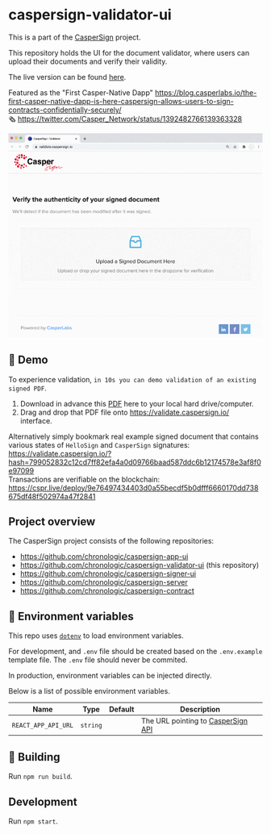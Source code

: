 # caspersign-validator-ui

This is a part of the [CasperSign](https://blog.chronologic.network/caspersign-immutable-document-signatures-on-the-blockchain-65edc4969bf0) project.

This repository holds the UI for the document validator, where users can upload their documents and verify their validity.

The live version can be found [here](https://validate.caspersign.io/).

Featured as the "First Casper-Native Dapp" https://blog.casperlabs.io/the-first-casper-native-dapp-is-here-caspersign-allows-users-to-sign-contracts-confidentially-securely/
\
🗞 https://twitter.com/Casper_Network/status/1392482766139363328

![Validation Example Animation](CasperSign_validator.gif)

## :movie_camera: Demo

To experience validation, `in 10s you can demo validation of an existing signed PDF`.

1. Download in advance this [PDF](https://validate.caspersign.io/static/media/caspersign_example.26fc292b.pdf?download=1) here to your local hard drive/computer.
2. Drag and drop that PDF file onto https://validate.caspersign.io/ interface.

Alternatively simply bookmark real example signed document that contains various states of `HelloSign` and `CasperSign` signatures: https://validate.caspersign.io/?hash=799052832c12cd7ff82efa4a0d09766baad587ddc6b12174578e3af8f0e97099  
Transactions are verifiable on the blockchain: https://cspr.live/deploy/9e76497434403d0a55becdf5b0dfff6660170dd738675df48f502974a47f2841

## Project overview

The CasperSign project consists of the following repositories:

- https://github.com/chronologic/caspersign-app-ui
- https://github.com/chronologic/caspersign-validator-ui (this repository)
- https://github.com/chronologic/caspersign-signer-ui
- https://github.com/chronologic/caspersign-server
- https://github.com/chronologic/caspersign-contract

## 🔧 Environment variables

This repo uses [`dotenv`](https://www.npmjs.com/package/dotenv) to load environment variables.

For development, and `.env` file should be created based on the `.env.example` template file. The `.env` file should never be commited.

In production, environment variables can be injected directly.

Below is a list of possible environment variables.

| Name                | Type     | Default | Description                                                                            |
| ------------------- | -------- | ------- | -------------------------------------------------------------------------------------- |
| `REACT_APP_API_URL` | `string` |         | The URL pointing to [CasperSign API](https://github.com/chronologic/caspersign-server) |

## :construction: Building

Run `npm run build`.

## Development

Run `npm start`.
